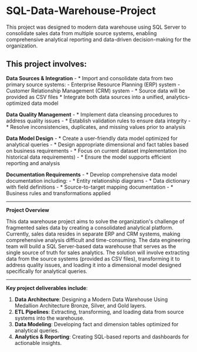 # SQL-Data-Warehouse-Project

This project was designed to modern data warehouse using SQL Server to consolidate sales data from multiple source systems, enabling comprehensive analytical reporting and data-driven decision-making for the organization.

##  This project involves:

**Data Sources & Integration**
    - * Import and consolidate data from two primary source systems:
         - Enterprise Resource Planning (ERP) system
         - Customer Relationship Management (CRM) system
    - * Source data will be provided as CSV files
    * Integrate both data sources into a unified, analytics-optimized data model
    
  **Data Quality Management**
    - * Implement data cleansing procedures to address quality issues
    - * Establish validation rules to ensure data integrity
    - * Resolve inconsistencies, duplicates, and missing values prior to analysis
 
 **Data Model Design**
    - * Create a user-friendly data model optimized for analytical queries
    - * Design appropriate dimensional and fact tables based on business requirements
    - * Focus on current dataset implementation (no historical data requirements)
    - * Ensure the model supports efficient reporting and analysis

 **Documentation Requirements**
    - * Develop comprehensive data model documentation including: 
       - * Entity relationship diagrams
       - * Data dictionary with field definitions
       - * Source-to-target mapping documentation
       - * Business rules and transformations applied

---

**Project Overview**

This data warehouse project aims to solve the organization's challenge of fragmented sales data by creating a consolidated analytical platform. Currently, sales data resides in separate ERP and CRM systems, making comprehensive analysis difficult and time-consuming.
The data engineering team will build a SQL Server-based data warehouse that serves as the single source of truth for sales analytics. The solution will involve extracting data from the source systems (provided as CSV files), transforming it to address quality issues, and loading it into a dimensional model designed specifically for analytical queries.

---

 **Key project deliverables include**:
1.	**Data Architecture**: Designing a Modern Data Warehouse Using Medallion Architecture Bronze, Silver, and Gold layers.
2.	**ETL Pipelines**: Extracting, transforming, and loading data from source systems into the warehouse.
3.	**Data Modeling**: Developing fact and dimension tables optimized for analytical queries.
4.	**Analytics & Reporting**: Creating SQL-based reports and dashboards for actionable insights.



